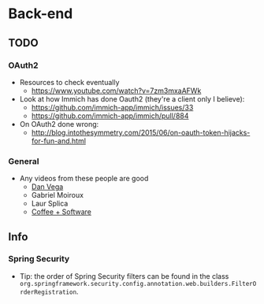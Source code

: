 # Back-end

## TODO

### OAuth2

- Resources to check eventually
    - https://www.youtube.com/watch?v=7zm3mxaAFWk
- Look at how Immich has done Oauth2 (they're a client only I believe):
    - https://github.com/immich-app/immich/issues/33
    - https://github.com/immich-app/immich/pull/884
- On OAuth2 done wrong:
    - http://blog.intothesymmetry.com/2015/06/on-oauth-token-hijacks-for-fun-and.html

### General

- Any videos from these people are good
    - [Dan Vega](https://www.youtube.com/@DanVega/videos)
    - Gabriel Moiroux
    - Laur Splica
    - [Coffee + Software](https://www.youtube.com/@coffeesoftware/videos)

## Info

### Spring Security

- Tip: the order of Spring Security filters can be found in the class
  ` org.springframework.security.config.annotation.web.builders.FilterOrderRegistration`.